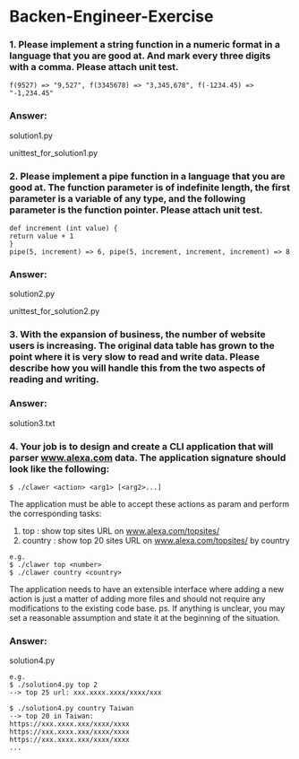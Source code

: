 # Backen-Engineer-Exercise

### 1. Please implement a string function in a numeric format in a language that you are good at. And mark every three digits with a comma. Please attach unit test.
```
f(9527) => "9,527", f(3345678) => "3,345,678", f(-1234.45) => "-1,234.45"
```
### Answer:
solution1.py

unittest_for_solution1.py

### 2. Please implement a pipe function in a language that you are good at. The function parameter is of indefinite length, the first parameter is a variable of any type, and the following parameter is the function pointer. Please attach unit test.
```
def increment (int value) {
return value + 1
}
pipe(5, increment) => 6, pipe(5, increment, increment, increment) => 8
```
### Answer:
solution2.py

unittest_for_solution2.py

### 3. With the expansion of business, the number of website users is increasing. The original data table has grown to the point where it is very slow to read and write data. Please describe how you will handle this from the two aspects of reading and writing.

### Answer:
solution3.txt

### 4. Your job is to design and create a CLI application that will parser www.alexa.com data. The application signature should look like the following:

```
$ ./clawer <action> <arg1> [<arg2>...]
```
The application must be able to accept these actions as param and perform
the corresponding tasks:
1. top <number> : show top <number> sites URL on www.alexa.com/topsites/
2. country <country> : show top 20 sites URL on www.alexa.com/topsites/ by country

```
e.g.
$ ./clawer top <number>
$ ./clawer country <country>
```
The application needs to have an extensible interface where adding a new
action is just a matter of adding more files and should not require any
modifications to the existing code base.
ps. If anything is unclear, you may set a reasonable assumption and state it at
the beginning of the situation.

### Answer:
solution4.py
```
e.g.
$ ./solution4.py top 2
--> top 25 url: xxx.xxxx.xxxx/xxxx/xxx

$ ./solution4.py country Taiwan
--> top 20 in Taiwan:
https://xxx.xxxx.xxx/xxxx/xxxx
https://xxx.xxxx.xxx/xxxx/xxxx
https://xxx.xxxx.xxx/xxxx/xxxx
...
```
